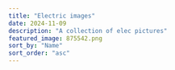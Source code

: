 ```yaml
---
title: "Electric images"
date: 2024-11-09
description: "A collection of elec pictures"
featured_image: 875542.png
sort_by: "Name"
sort_order: "asc"
---
```

